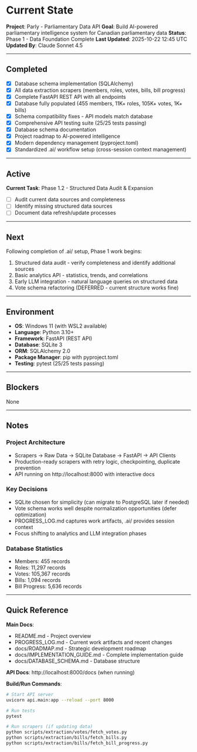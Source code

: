 # Current State

**Project**: Parly - Parliamentary Data API
**Goal**: Build AI-powered parliamentary intelligence system for Canadian parliamentary data
**Status**: Phase 1 - Data Foundation Complete
**Last Updated**: 2025-10-22 12:45 UTC
**Updated By**: Claude Sonnet 4.5

---

## Completed

- [x] Database schema implementation (SQLAlchemy)
- [x] All data extraction scrapers (members, roles, votes, bills, bill progress)
- [x] Complete FastAPI REST API with all endpoints
- [x] Database fully populated (455 members, 11K+ roles, 105K+ votes, 1K+ bills)
- [x] Schema compatibility fixes - API models match database
- [x] Comprehensive API testing suite (25/25 tests passing)
- [x] Database schema documentation
- [x] Project roadmap to AI-powered intelligence
- [x] Modern dependency management (pyproject.toml)
- [x] Standardized .ai/ workflow setup (cross-session context management)

---

## Active

**Current Task**: Phase 1.2 - Structured Data Audit & Expansion

- [ ] Audit current data sources and completeness
- [ ] Identify missing structured data sources
- [ ] Document data refresh/update processes

---

## Next

Following completion of .ai/ setup, Phase 1 work begins:
1. Structured data audit - verify completeness and identify additional sources
2. Basic analytics API - statistics, trends, and correlations
3. Early LLM integration - natural language queries on structured data
4. Vote schema refactoring (DEFERRED - current structure works fine)

---

## Environment

- **OS**: Windows 11 (with WSL2 available)
- **Language**: Python 3.10+
- **Framework**: FastAPI (REST API)
- **Database**: SQLite 3
- **ORM**: SQLAlchemy 2.0
- **Package Manager**: pip with pyproject.toml
- **Testing**: pytest (25/25 tests passing)

---

## Blockers

None

---

## Notes

### Project Architecture
- Scrapers → Raw Data → SQLite Database → FastAPI → API Clients
- Production-ready scrapers with retry logic, checkpointing, duplicate prevention
- API running on http://localhost:8000 with interactive docs

### Key Decisions
- SQLite chosen for simplicity (can migrate to PostgreSQL later if needed)
- Vote schema works well despite normalization opportunities (defer optimization)
- PROGRESS_LOG.md captures work artifacts, .ai/ provides session context
- Focus shifting to analytics and LLM integration phases

### Database Statistics
- Members: 455 records
- Roles: 11,297 records
- Votes: 105,367 records
- Bills: 1,094 records
- Bill Progress: 5,636 records

---

## Quick Reference

**Main Docs**:
- README.md - Project overview
- PROGRESS_LOG.md - Current work artifacts and recent changes
- docs/ROADMAP.md - Strategic development roadmap
- docs/IMPLEMENTATION_GUIDE.md - Complete implementation guide
- docs/DATABASE_SCHEMA.md - Database structure

**API Docs**: http://localhost:8000/docs (when running)

**Build/Run Commands**:
```bash
# Start API server
uvicorn api.main:app --reload --port 8000

# Run tests
pytest

# Run scrapers (if updating data)
python scripts/extraction/votes/fetch_votes.py
python scripts/extraction/bills/fetch_bills.py
python scripts/extraction/bills/fetch_bill_progress.py
```
